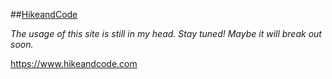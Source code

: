 ##[HikeandCode](https://www.hikeandcode.com)

*The usage of this site is still in my head.
Stay tuned! Maybe it will break out soon.*

<https://www.hikeandcode.com>